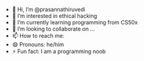 - 👋 Hi, I’m @prasannathiruvedi
- 👀 I’m interested in ethical hacking
- 🌱 I’m currently learning programming from CS50x
- 💞️ I’m looking to collaborate on ...
- 📫 How to reach me: <konfidential>
- 😄 Pronouns: he/him
- ⚡ Fun fact: I am a programming noob

<!---
prasannathiruvedi/prasannathiruvedi is a ✨ special ✨ repository because its `README.md` (this file) appears on your GitHub profile.
You can click the Preview link to take a look at your changes.
--->
